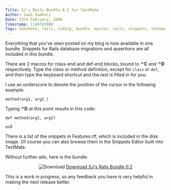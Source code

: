 ```yaml
---
Title: SJ's Rails Bundle 0.2 for TextMate
Author: Sami Samhuri
Date: 23rd February, 2006
Timestamp: 1140743880
Tags: textmate, rails, coding, bundle, macros, rails, snippets, textmate
---
```


Everything that you've seen posted on my blog is now available in one bundle. Snippets for Rails database migrations and assertions are all included in this bundle.

There are 2 macros for class-end and def-end blocks, bound to <strong>⌃C</strong> and <strong>⌃D</strong> respectively. Type the class or method definition, except for <code>class</code> or <code>def</code>, and then type the keyboard shortcut and the rest is filled in for you.

I use an underscore to denote the position of the cursor  in the following example:


<div class="typocode"><pre><code class="typocode_ruby "><span class="ident">method</span><span class="punct">(</span><span class="ident">arg1</span><span class="punct">,</span> <span class="ident">arg2_</span><span class="punct">)</span></code></pre></div>

Typing <strong>⌃D</strong> at this point results in this code:


<div class="typocode"><pre><code class="typocode_ruby "><span class="keyword">def </span><span class="method">method</span><span class="punct">(</span><span class="ident">arg1</span><span class="punct">,</span> <span class="ident">arg2</span><span class="punct">)</span>
  <span class="ident">_</span>
<span class="keyword">end</span></code></pre></div>

There is a list of the snippets in Features.rtf, which is included in the disk image. Of course you can also browse them in the Snippets Editor built into TextMate.

Without further ado, here is the bundle:

<p style="text-align: center;"><img src="/images/download.png" title="Download" alt="Download"> <a href="/f/SJRailsBundle-0.2.dmg">Download SJ's Rails Bundle 0.2</a></p>

This is a work in progress, so any feedback you have is very helpful in making the next release better.

